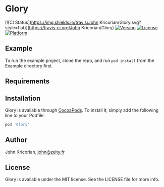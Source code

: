 # Glory

[![CI Status](https://img.shields.io/travis/John Kricorian/Glory.svg?style=flat)](https://travis-ci.org/John Kricorian/Glory)
[![Version](https://img.shields.io/cocoapods/v/Glory.svg?style=flat)](https://cocoapods.org/pods/Glory)
[![License](https://img.shields.io/cocoapods/l/Glory.svg?style=flat)](https://cocoapods.org/pods/Glory)
[![Platform](https://img.shields.io/cocoapods/p/Glory.svg?style=flat)](https://cocoapods.org/pods/Glory)

## Example

To run the example project, clone the repo, and run `pod install` from the Example directory first.

## Requirements

## Installation

Glory is available through [CocoaPods](https://cocoapods.org). To install
it, simply add the following line to your Podfile:

```ruby
pod 'Glory'
```

## Author

John Kricorian, john@zelty.fr

## License

Glory is available under the MIT license. See the LICENSE file for more info.
